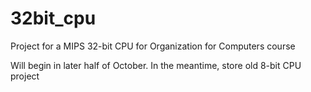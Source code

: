 # 32bit_cpu
Project for a MIPS 32-bit CPU for Organization for Computers course

Will begin in later half of October. In the meantime, store old 8-bit CPU project
